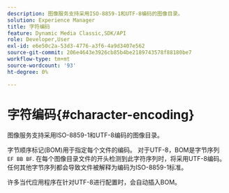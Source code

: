 ```yaml
---
description: 图像服务支持采用ISO-8859-1和UTF-8编码的图像目录。
solution: Experience Manager
title: 字符编码
feature: Dynamic Media Classic,SDK/API
role: Developer,User
exl-id: e6e50c2a-53d3-4776-a3f6-4a9d3407e562
source-git-commit: 206e4643e3926cb85b4be2189743578f88180be7
workflow-type: tm+mt
source-wordcount: '93'
ht-degree: 0%

---
```


# 字符编码{#character-encoding}

图像服务支持采用ISO-8859-1和UTF-8编码的图像目录。

字节顺序标记(BOM)用于指定每个文件的编码。 对于UTF-8，BOM是字节序列 `EF BB BF`. 在每个图像目录文件的开头检测到此字符序列时，将采用UTF-8编码。 任何其他字节序列都会导致文件被解释为编码为ISO-8859-1标准。

许多当代应用程序在针对UTF-8进行配置时，会自动插入BOM。
